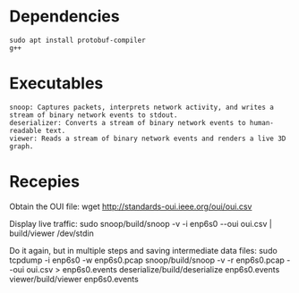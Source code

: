 # Dependencies
    sudo apt install protobuf-compiler
    g++

# Executables
    snoop: Captures packets, interprets network activity, and writes a stream of binary network events to stdout.
    deserializer: Converts a stream of binary network events to human-readable text.
    viewer: Reads a stream of binary network events and renders a live 3D graph.

# Recepies
Obtain the OUI file:
    wget http://standards-oui.ieee.org/oui/oui.csv

Display live traffic:
    sudo snoop/build/snoop -v -i enp6s0 --oui oui.csv | build/viewer /dev/stdin

Do it again, but in multiple steps and saving intermediate data files:
    sudo tcpdump -i enp6s0 -w enp6s0.pcap
    snoop/build/snoop -v -r enp6s0.pcap --oui oui.csv > enp6s0.events
    deserialize/build/deserialize enp6s0.events
    viewer/build/viewer enp6s0.events
